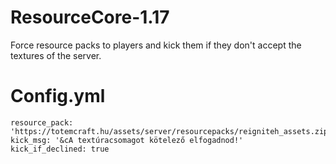 # ResourceCore-1.17
Force resource packs to players and kick them if they don't accept the textures of the server.

# Config.yml

    resource_pack: 'https://totemcraft.hu/assets/server/resourcepacks/reigniteh_assets.zip'
    kick_msg: '&cA textúracsomagot kötelező elfogadnod!'
    kick_if_declined: true
